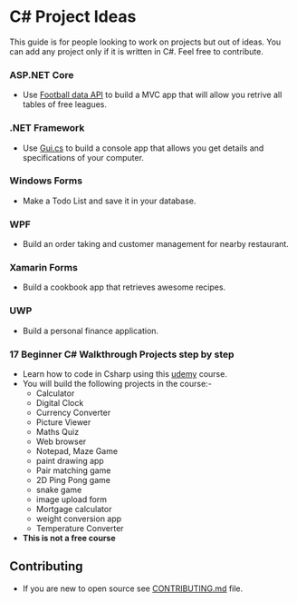 # C# Project Ideas
This guide is for people looking to work on projects but out of ideas. You can add any project only if it is written in C#. Feel free to contribute.

### ASP.NET Core
* Use [Football data API](https://www.football-data.org/index) to build a MVC app that will allow you retrive all tables of free leagues.

### .NET Framework
* Use [Gui.cs](https://github.com/migueldeicaza/gui.cs) to build a console app that allows you get details and specifications of your computer.

### Windows Forms
* Make a Todo List and save it in your database.

### WPF
* Build an order taking and customer management for nearby restaurant.

### Xamarin Forms
* Build a cookbook app that retrieves awesome recipes.

### UWP
* Build a personal finance application.

### 17 Beginner C# Walkthrough Projects step by step
* Learn how to code in Csharp using this [udemy](https://www.udemy.com/course/17-beginner-c-walkthrough-projects-step-by-step/) course.
* You will build the following projects in the course:-
    * Calculator
    * Digital Clock
    * Currency Converter
    * Picture Viewer
    * Maths Quiz
    * Web browser
    * Notepad, Maze Game
    * paint drawing app
    * Pair matching game
    * 2D Ping Pong game
    * snake game
    * image upload form
    * Mortgage calculator
    * weight conversion app
    * Temperature Converter
* **This is not a free course**

## Contributing

* If you are new to open source see [CONTRIBUTING.md](CONTRIBUTING.md) file.
